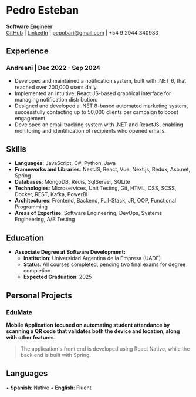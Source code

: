 # Pedro Esteban  
**Software Engineer**  
[GitHub](https://github.com/pepuwu) | [LinkedIn](https://www.linkedin.com/in/pedro-esteban/) | [pepobari@gmail.com](mailto:pepobari@gmail.com) | +54 9 2944 340983

## Experience

### Andreani | Dec 2022 - Sep 2024
- Developed and maintained a notification system, built with .NET 6, that reached over 200,000 users daily.
- Implemented an intuitive, React JS-based graphical interface for managing notification distribution.
- Designed and developed a .NET 8-based automated marketing system, successfully contacting up to 50,000 clients per campaign to boost engagement.
- Developed an email tracking system with .NET and ReactJS, enabling monitoring and identification of recipients who opened emails.

## Skills

- **Languages**: JavaScript, C#, Python, Java
- **Frameworks and Libraries**: NestJS, React, Vue, Next.js, Redux, Asp.net, Spring
- **Databases**: MongoDB, Redis, SqlServer, SQLite
- **Technologies**: Microservices, Unit Testing, Git, HTML, CSS, SCSS, Docker, REST, Kafka, PowerBI
- **Architectures**: Frontend, Backend, Full-Stack, JR, OOP, Functional Programming
- **Areas of Expertise**: Software Engineering, DevOps, Systems Engineering, A/B Testing


## Education
-  **Associate Degree at Software Development:**
    - **Institution**: Universidad Argentina de la Empresa (UADE)
    - **Status**: All courses completed, pending two final exams for degree completion.
    - **Expected Graduation**: 2025

## Personal Projects

### [EduMate](https://github.com/pepuwu/eduMATE)

**Mobile Application focused on automating student attendance by scanning a QR code that validates both the device and location, along with other features.**

> The application's front end is developed using React Native, while the back end is built with Spring.

## Languages

• **Spanish**: Native
• **English**: Fluent
